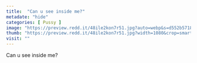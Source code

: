 ```yaml
---
title:  "Can u see inside me?"
metadate: "hide"
categories: [ Pussy ]
image: "https://preview.redd.it/48ile2kon7r51.jpg?auto=webp&s=d552b5718ce5c2249f3300e880e02644c13db64f"
thumb: "https://preview.redd.it/48ile2kon7r51.jpg?width=1080&crop=smart&auto=webp&s=975b9d302ede75827c94efda788d63ae68bb61ee"
visit: ""
---
```

Can u see inside me?
